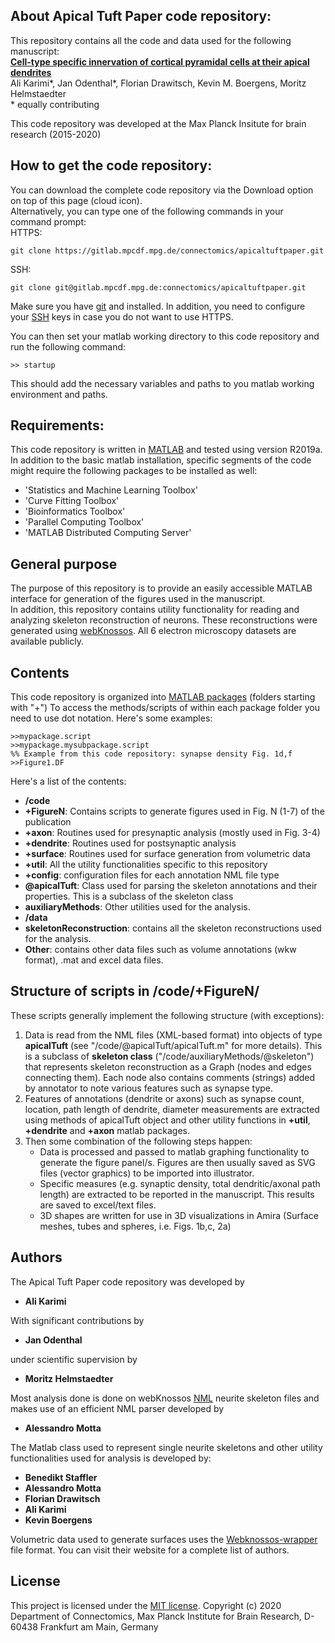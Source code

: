 ## About Apical Tuft Paper code repository:

This repository contains all the code and data used for the following manuscript:   
[**Cell-type specific innervation of cortical pyramidal cells at their apical dendrites**](https://elifesciences.org/articles/46876)  
Ali Karimi\*, Jan Odenthal\*, Florian Drawitsch, Kevin M. Boergens, Moritz Helmstaedter   
\* equally contributing   

This code repository was developed at the Max Planck Insitute for brain research (2015-2020)

## How to get the code repository:
You can download the complete code repository via the Download option on top of this page (cloud icon).   
Alternatively, you can type one of the following commands in your command prompt:  
HTTPS:  
```
git clone https://gitlab.mpcdf.mpg.de/connectomics/apicaltuftpaper.git
```
SSH:  
```
git clone git@gitlab.mpcdf.mpg.de:connectomics/apicaltuftpaper.git
```
Make sure you have [git](https://git-scm.com/downloads) and installed. In addition, you need to configure your 
[SSH](https://gitlab.mpcdf.mpg.de/help/ssh/README) keys in case you do not want to use HTTPS.

You can then set your matlab working directory to this code repository and run the following command:
```
>> startup
```
This should add the necessary variables and paths to you matlab working environment and paths.

## Requirements:
This code repository is written in [MATLAB](https://www.mathworks.com/) and tested using version R2019a. 
In addition to the basic matlab installation, specific segments of the code might require the following packages to be installed as well:   
* 'Statistics and Machine Learning Toolbox'
* 'Curve Fitting Toolbox'
* 'Bioinformatics Toolbox'
* 'Parallel Computing Toolbox'
* 'MATLAB Distributed Computing Server'

## General purpose
The purpose of this repository is to provide an easily accessible MATLAB interface for generation of the figures used in the manuscript.  
In addition, this repository contains utility functionality for reading and analyzing skeleton reconstruction of neurons. These reconstructions were generated using [webKnossos](https://webknossos.org/). All 6 electron microscopy datasets are available publicly.

## Contents
This code repository is organized into [MATLAB packages](https://www.mathworks.com/help/matlab/matlab_oop/scoping-classes-with-packages.html) (folders starting with "+")
To access the methods/scripts of within each package folder you need to use dot notation. Here's some examples:
```
>>mypackage.script
>>mypackage.mysubpackage.script
%% Example from this code repository: synapse density Fig. 1d,f
>>Figure1.DF 
```
Here's a list of the contents:
* **/code**
* **+FigureN**: Contains scripts to generate figures used in Fig. N (1-7) of the publication
* **+axon**: Routines used for presynaptic analysis (mostly used in Fig. 3-4)
* **+dendrite**: Routines used for postsynaptic analysis
* **+surface**: Routines used for surface generation from volumetric data
* **+util**: All the utility functionalities specific to this repository
* **+config**: configuration files for each annotation NML file type
* **@apicalTuft**: Class used for parsing the skeleton annotations and their properties. This is a subclass of the skeleton class
* **auxiliaryMethods**: Other utilities used for the analysis.
* **/data**
* **skeletonReconstruction**: contains all the skeleton reconstructions used for the analysis.
* **Other**: contains other data files such as volume annotations (wkw format), .mat and excel data files.

## Structure of scripts in /code/+FigureN/
These scripts generally implement the following structure (with exceptions):  
1. Data is read from the NML files (XML-based format) into objects of type **apicalTuft** (see "/code/@apicalTuft/apicalTuft.m" for more details). This is a subclass of **skeleton class** ("/code/auxiliaryMethods/@skeleton") that represents skeleton reconstruction as a Graph (nodes and edges connecting them). Each node also contains comments (strings) added by annotator to note various features such as synapse type.  
2. Features of annotations (dendrite or axons) such as synapse count, location, path length of dendrite, diameter measurements are extracted using methods of apicalTuft object and other utility functions in **+util**, **+dendrite** and **+axon** matlab packages. 
3. Then some combination of the following steps happen:  
    * Data is processed and passed to matlab graphing functionality to generate the figure panel/s. Figures are then usually saved as SVG files (vector graphics) to be imported into illustrator.
    * Specific measures (e.g. synaptic density, total dendritic/axonal path length) are extracted to be reported in the manuscript. This results are saved to excel/text files.
    * 3D shapes are written for use in 3D visualizations in Amira (Surface meshes, tubes and spheres, i.e. Figs. 1b,c, 2a)

## Authors

The Apical Tuft Paper code repository was developed by
* **Ali Karimi**

With significant contributions by
* **Jan Odenthal**

under scientific supervision by
* **Moritz Helmstaedter**

Most analysis done is done on webKnossos [NML](https://docs.webknossos.org/reference/data_formats#nml) neurite skeleton files and makes use of an efficient NML parser developed by 
* **Alessandro Motta**

The Matlab class used to represent single neurite skeletons and other utility functionalities used for analysis is developed by:
* **Benedikt Staffler**
* **Alessandro Motta**
* **Florian Drawitsch**
* **Ali Karimi**
* **Kevin Boergens**

Volumetric data used to generate surfaces uses the [Webknossos-wrapper](https://github.com/scalableminds/webknossos-wrap) file format. You can visit their website for a complete list of authors.

 
## License
This project is licensed under the [MIT license](LICENSE).
Copyright (c) 2020 Department of Connectomics, Max Planck Institute for
Brain Research, D-60438 Frankfurt am Main, Germany


